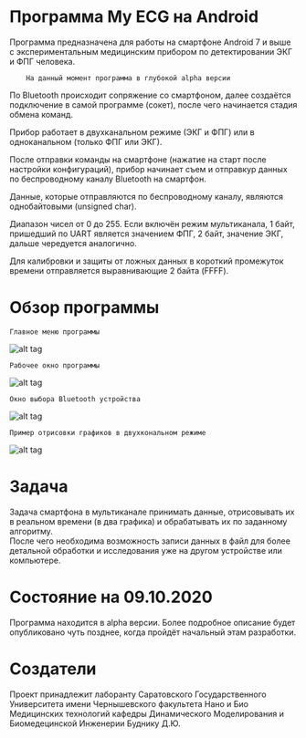 # Программа My ECG на Android

Программа предназначена для работы на смартфоне Android 7 и выше 
с экспериментальным медицинским прибором по детектировании ЭКГ и ФПГ человека. 

        На данный момент программа в глубокой alpha версии

По Bluetooth происходит сопряжение со смартфоном, 
далее создаётся подключение в самой программе (сокет), 
после чего начинается стадия обмена команд.

Прибор работает в двухканальном режиме (ЭКГ и ФПГ) 
или в одноканальном (только ФПГ или ЭКГ). 

После отправки команды на смартфоне 
(нажатие на старт после настройки конфигураций), 
прибор начинает съем и отправкуp данных по беспроводному 
каналу Bluetooth на смартфон.

Данные, которые отправляются по беспроводному каналу, 
являются однобайтовыми (unsigned char). 

Диапазон чисел от 0 до 255. Если включён режим мультиканала, 
1 байт, пришедший по UART является значением ФПГ, 2 байт, значение ЭКГ, 
дальше чередуется аналогично. 

Для калибровки и защиты от ложных данных в короткий промежуток времени 
отправляется выравнивающие 2 байта (FFFF). 

# Обзор программы

    Главное меню программы

![alt tag](https://github.com/PC-SET/My_ECG/blob/master/JPG/1.jpg?raw=true "Главное меню")​

    Рабочее окно программы

![alt tag](https://github.com/PC-SET/My_ECG/blob/master/JPG/2.jpg?raw=true "Рабочее окно")​

    Окно выбора Bluetooth устройства

![alt tag](https://github.com/PC-SET/My_ECG/blob/master/JPG/3.jpg?raw=true "Bluetooth")​

    Пример отрисовки графиков в двухкональном режиме

![alt tag](https://github.com/PC-SET/My_ECG/blob/master/JPG/4.jpg?raw=true "Графики")​

# Задача

Задача смартфона в мультиканале принимать данные, отрисовывать их 
в реальном времени (в два графика) и обрабатывать их по заданному алгоритму.  
После чего необходима возможность записи данных в файл для более детальной 
обработки и исследования уже на другом устройстве или компьютере.

# Состояние на 09.10.2020

Программа находится в alpha версии. Более подробное описание будет опубликовано 
чуть позднее, когда пройдёт начальный этам разработки.

# Создатели 

Проект принадлежит лаборанту Саратовского Государственного Университета 
имени Чернышевского факультета Нано и Био Медицинских технологий кафедры 
Динамического Моделирования и Биомедецинской Инженерии Буднику Д.Ю.
